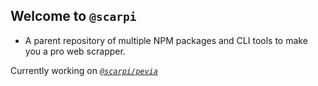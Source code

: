 ## Welcome to `@scarpi`
- A parent repository of multiple NPM packages and CLI tools to make you a pro web scrapper.

Currently working on _[`@scarpi/pevia`](https://github.com/byimaan/scarpi/tree/main/packages/pevia)_